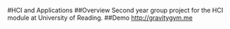 #HCI and Applications
##Overview
Second year group project for the HCI module at University of Reading.
##Demo
http://gravitygym.me
